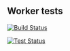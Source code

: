 ## Worker tests

[![Build Status](http://3.15.182.252:8080//buildStatus/icon?job=instavote%2Fworker-build)](http://3.144.115.73:8080/job/instavote/job/worker-build/)

[![Test Status](http://3.15.182.252:8080//buildStatus/icon?job=instavote%2Fworker-test)](http://3.144.115.73:8080/job/instavote/job/worker-test/)
